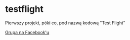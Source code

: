 testflight
==========

Pierwszy projekt, póki co, pod nazwą kodową "Test Flight"

[Grupa na Facebook'u](https://www.facebook.com/groups/lowflightgames)
